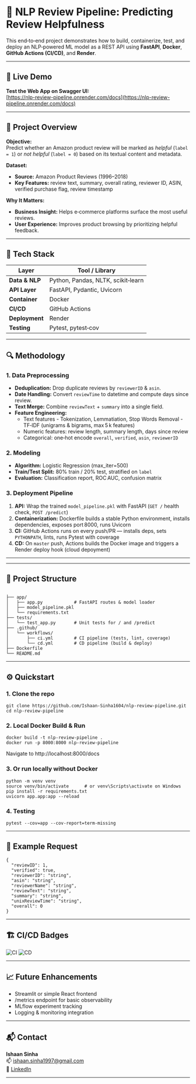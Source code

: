 # 🧠 NLP Review Pipeline: Predicting Review Helpfulness

This end‑to‑end project demonstrates how to build, containerize, test, and deploy an NLP‑powered ML model as a REST API using **FastAPI**, **Docker**, **GitHub Actions (CI/CD)**, and **Render**.

---

## 🚀 Live Demo

**Test the Web App on Swagger UI:**  
[https://nlp-review-pipeline.onrender.com/docs](https://nlp-review-pipeline.onrender.com/docs)

---

## 🎯 Project Overview

**Objective:**  
Predict whether an Amazon product review will be marked as *helpful* (`label = 1`) or *not helpful* (`label = 0`) based on its textual content and metadata.

**Dataset:**  
- **Source:** Amazon Product Reviews (1996–2018)  
- **Key Features:** review text, summary, overall rating, reviewer ID, ASIN, verified purchase flag, review timestamp  

**Why It Matters:**  
- **Business Insight:** Helps e‑commerce platforms surface the most useful reviews.  
- **User Experience:** Improves product browsing by prioritizing helpful feedback.

---

## 🧰 Tech Stack

| Layer           | Tool / Library                    |
|-----------------|-----------------------------------|
| **Data & NLP**  | Python, Pandas, NLTK, scikit‑learn |
| **API Layer**   | FastAPI, Pydantic, Uvicorn         |
| **Container**   | Docker                             |
| **CI/CD**       | GitHub Actions                     |
| **Deployment**  | Render                             |
| **Testing**     | Pytest, pytest‑cov                 |

---

## 🔍 Methodology

### 1. Data Preprocessing  
- **Deduplication:** Drop duplicate reviews by `reviewerID` & `asin`.  
- **Date Handling:** Convert `reviewTime` to datetime and compute days since review.  
- **Text Merge:** Combine `reviewText` + `summary` into a single field.  
- **Feature Engineering:**  
  - Text features - Tokenization, Lemmatiation, Stop Words Removal
                  - TF‑IDF (unigrams & bigrams, max 5 k features)  
  - Numeric features: review length, summary length, days since review  
  - Categorical: one‑hot encode `overall`, `verified`, `asin`, `reviewerID`

### 2. Modeling  
- **Algorithm:** Logistic Regression (max_iter=500)  
- **Train/Test Split:** 80% train / 20% test, stratified on `label`  
- **Evaluation:** Classification report, ROC AUC, confusion matrix  

### 3. Deployment Pipeline  
1. **API:** Wrap the trained `model_pipeline.pkl` with FastAPI (`GET /` health check, `POST /predict`)  
2. **Containerization:** Dockerfile builds a stable Python environment, installs dependencies, exposes port 8000, runs Uvicorn  
3. **CI:** GitHub Actions runs on every push/PR — installs deps, sets `PYTHONPATH`, lints, runs Pytest with coverage  
4. **CD:** On `master` push, Actions builds the Docker image and triggers a Render deploy hook (cloud depoyment) 

---

---

## 📁 Project Structure

```

├── app/
│   ├── app.py            # FastAPI routes & model loader
│   ├── model_pipeline.pkl
│   └── requirements.txt
├── tests/
│   └── test_app.py       # Unit tests for / and /predict
├── .github/
│   └── workflows/
│       ├── ci.yml        # CI pipeline (tests, lint, coverage)
│       └── cd.yml        # CD pipeline (build & deploy)
├── Dockerfile
└── README.md

```

---

## ⚙️ Quickstart

### 1. Clone the repo
```
git clone https://github.com/Ishaan-Sinha1604/nlp-review-pipeline.git
cd nlp-review-pipeline
```
### 2. Local Docker Build & Run
```
docker build -t nlp-review-pipeline .
docker run -p 8000:8000 nlp-review-pipeline
```
Navigate to http://localhost:8000/docs

### 3. Or run locally without Docker
```
python -m venv venv
source venv/bin/activate      # or venv\Scripts\activate on Windows
pip install -r requirements.txt
uvicorn app.app:app --reload
```

### 4. Testing
```
pytest --cov=app --cov-report=term-missing
```

---

## 💬 Example Request

```
{
  "reviewID": 1,
  "verified": true,
  "reviewerID": "string",
  "asin": "string",
  "reviewerName": "string",
  "reviewText": "string",
  "summary": "string",
  "unixReviewTime": "string",
  "overall": 0
}
```

---

## 🏗️ CI/CD Badges

![CI](https://github.com/Ishaan-Sinha1604/nlp-review-pipeline/actions/workflows/ci_cd.yml/badge.svg)
![CD](https://github.com/Ishaan-Sinha1604/nlp-review-pipeline/actions/workflows/deploy.yml/badge.svg)

---

## 📈 Future Enhancements
- Streamlit or simple React frontend
- /metrics endpoint for basic observability
- MLflow experiment tracking
- Logging & monitoring integration

---

## 📬 Contact

**Ishaan Sinha**  
📫 [ishaan.sinha1997@gmail.com](mailto:ishaan.sinha1997@gmail.com)  
🔗 [LinkedIn](https://ca.linkedin.com/in/ishaan-sinha-56a968167)

---



